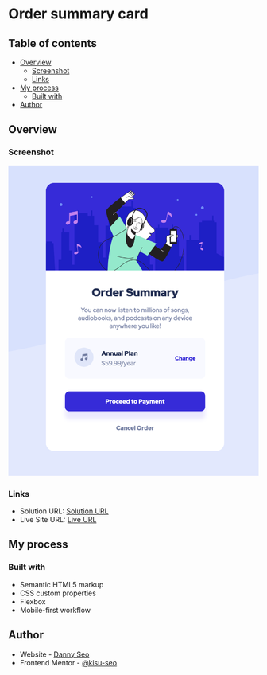 # Order summary card

## Table of contents
 
 - [Overview](#overview)
   - [Screenshot](#screenshot)
   - [Links](#links)
 - [My process](#my-process)
   - [Built with](#built-with)
 - [Author](#author)
 
 ## Overview
 
 ### Screenshot
 
 ![Project Screenshot](./order_summary_content_screenshot.png)
 
 ### Links
 
 - Solution URL: [Solution URL](https://github.com/kisu-seo/order_summary_content)
 - Live Site URL: [Live URL](https://kisu-seo.github.io/order_summary_content/)
 
 ## My process
 
 ### Built with
 
 - Semantic HTML5 markup
 - CSS custom properties
 - Flexbox
 - Mobile-first workflow
 
 ## Author
 
 - Website - [Danny Seo](https://github.com/kisu-seo)
 - Frontend Mentor - [@kisu-seo](https://www.frontendmentor.io/profile/kisu-seo)
  
 
